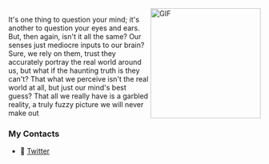 <img hight="160" width="220" alt="GIF" align="right" src="https://github.com/VVP-dot/vtenpo/blob/main/ken.gif">

It's one thing to question your mind; it's another to question your eyes and ears. 
But, then again, isn't it all the same? Our senses just mediocre inputs to our brain? 
Sure, we rely on them, trust they accurately portray the real world around us, but what 
if the haunting truth is they can't? That what we perceive isn't the real world at all, 
but just our mind's best guess? That all we really have is a garbled reality, a truly 
fuzzy picture we will never make out


### My Contacts
- 🔰 [Twitter](https://twitter.com/vtenpou)
